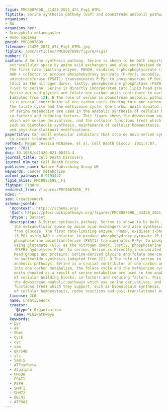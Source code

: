 ```yaml
---
figid: PMC8087698__41420_2021_474_Fig1_HTML
figtitle: Serine synthesis pathway (SSP) and downstream anabolic pathways
organisms:
- NA
organisms_ner:
- Drosophila melanogaster
- Homo sapiens
pmcid: PMC8087698
filename: 41420_2021_474_Fig1_HTML.jpg
figlink: /pmc/articles/PMC8087698/figure/Fig1/
number: F1
caption: A Serine synthesis pathway. Serine is shown to be both imported from the
  extracellular space by amino acid exchangers and also synthesised de novo from glucose.
  The first rate-limiting enzyme, PHGDH, oxidises 3-phosphoglycerate (3-PG) using
  NAD + cofactor to produce phosphohydroxy pyruvate (P-Pyr); secondly, phosphoserine
  aminotransferase (PSAT1) transaminates P-Pyr to phosphoserine (P-Ser) using glutamate
  (Glu) as the nitrogen donor; lastly, phosphoserine phosphatase (PSPH) hydrolyses
  P-Ser to serine. Serine is directly incorporated into lipid head groups and proteins.
  Serine-derived glycine and folate one-carbon units contribute to nucleotide synthesis
  [adapted from 12]. B The role of serine in downstream anabolic pathways. Serine
  is a crucial contributor of one carbon units feeding into one carbon metabolism,
  the folate cycle and the methionine cycle. One-carbon units donated as a result
  of serine metabolism are used in the anabolic synthesis of cellular building blocks,
  co-factors and reducing factors. This figure shows the downstream anabolic pathways
  which use serine derivatives, and the cellular functions (red) which they support,
  such as biomolecule synthesis, maintenance of cellular homoeostasis, redox reactions
  and post-translational modifications.
papertitle: Can small molecular inhibitors that stop de novo serine synthesis be used
  in cancer treatment?.
reftext: Megan Jessica McNamee, et al. Cell Death Discov. 2021;7:87.
year: '2021'
doi: 10.1038/s41420-021-00474-4
journal_title: Cell Death Discovery
journal_nlm_ta: Cell Death Discov
publisher_name: Nature Publishing Group UK
keywords: Cancer metabolism
automl_pathway: 0.9193442
figid_alias: PMC8087698__F1
figtype: Figure
redirect_from: /figures/PMC8087698__F1
ndex: ''
seo: CreativeWork
schema-jsonld:
  '@context': https://schema.org/
  '@id': https://pfocr.wikipathways.org/figures/PMC8087698__41420_2021_474_Fig1_HTML.html
  '@type': Dataset
  description: A Serine synthesis pathway. Serine is shown to be both imported from
    the extracellular space by amino acid exchangers and also synthesised de novo
    from glucose. The first rate-limiting enzyme, PHGDH, oxidises 3-phosphoglycerate
    (3-PG) using NAD + cofactor to produce phosphohydroxy pyruvate (P-Pyr); secondly,
    phosphoserine aminotransferase (PSAT1) transaminates P-Pyr to phosphoserine (P-Ser)
    using glutamate (Glu) as the nitrogen donor; lastly, phosphoserine phosphatase
    (PSPH) hydrolyses P-Ser to serine. Serine is directly incorporated into lipid
    head groups and proteins. Serine-derived glycine and folate one-carbon units contribute
    to nucleotide synthesis [adapted from 12]. B The role of serine in downstream
    anabolic pathways. Serine is a crucial contributor of one carbon units feeding
    into one carbon metabolism, the folate cycle and the methionine cycle. One-carbon
    units donated as a result of serine metabolism are used in the anabolic synthesis
    of cellular building blocks, co-factors and reducing factors. This figure shows
    the downstream anabolic pathways which use serine derivatives, and the cellular
    functions (red) which they support, such as biomolecule synthesis, maintenance
    of cellular homoeostasis, redox reactions and post-translational modifications.
  license: CC0
  name: CreativeWork
  creator:
    '@type': Organization
    name: WikiPathways
  keywords:
  - pyr
  - aa
  - Shmt
  - CycE
  - cyc
  - sam
  - qkr54B
  - sls
  - Sam-S
  - ATPsynbeta
  - Atpalpha
  - PHGDH
  - PSAT1
  - PSPH
  - SHMT1
  - SHMT2
  - DECR1
  - ATP8A2
---
```

